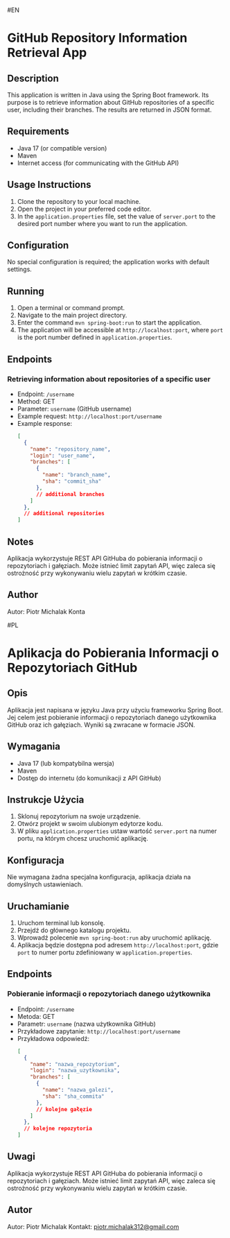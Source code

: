 #EN
# GitHub Repository Information Retrieval App

## Description

This application is written in Java using the Spring Boot framework. Its purpose is to retrieve information about GitHub repositories of a specific user, including their branches. The results are returned in JSON format.

## Requirements

- Java 17 (or compatible version)
- Maven
- Internet access (for communicating with the GitHub API)

## Usage Instructions

1. Clone the repository to your local machine.
2. Open the project in your preferred code editor.
3. In the `application.properties` file, set the value of `server.port` to the desired port number where you want to run the application.

## Configuration

No special configuration is required; the application works with default settings.

## Running

1. Open a terminal or command prompt.
2. Navigate to the main project directory.
3. Enter the command `mvn spring-boot:run` to start the application.
4. The application will be accessible at `http://localhost:port`, where `port` is the port number defined in `application.properties`.

## Endpoints

### Retrieving information about repositories of a specific user

- Endpoint: `/username`
- Method: GET
- Parameter: `username` (GitHub username)
- Example request: `http://localhost:port/username`
- Example response:
  ```json
  [
    {
      "name": "repository_name",
      "login": "user_name",
      "branches": [
        {
          "name": "branch_name",
          "sha": "commit_sha"
        },
        // additional branches
      ]
    },
    // additional repositories
  ]
## Notes
Aplikacja wykorzystuje REST API GitHuba do pobierania informacji o repozytoriach i gałęziach. Może istnieć limit zapytań API, więc zaleca się ostrożność przy wykonywaniu wielu zapytań w krótkim czasie.

## Author
Autor: Piotr Michalak
Konta

#PL
# Aplikacja do Pobierania Informacji o Repozytoriach GitHub

## Opis

Aplikacja jest napisana w języku Java przy użyciu frameworku Spring Boot. Jej celem jest pobieranie informacji o repozytoriach danego użytkownika GitHub oraz ich gałęziach. Wyniki są zwracane w formacie JSON.

## Wymagania

- Java 17 (lub kompatybilna wersja)
- Maven
- Dostęp do internetu (do komunikacji z API GitHub)

## Instrukcje Użycia

1. Sklonuj repozytorium na swoje urządzenie.
2. Otwórz projekt w swoim ulubionym edytorze kodu.
3. W pliku `application.properties` ustaw wartość `server.port` na numer portu, na którym chcesz uruchomić aplikację.

## Konfiguracja

Nie wymagana żadna specjalna konfiguracja, aplikacja działa na domyślnych ustawieniach.

## Uruchamianie

1. Uruchom terminal lub konsolę.
2. Przejdź do głównego katalogu projektu.
3. Wprowadź polecenie `mvn spring-boot:run` aby uruchomić aplikację.
4. Aplikacja będzie dostępna pod adresem `http://localhost:port`, gdzie `port` to numer portu zdefiniowany w `application.properties`.

## Endpoints

### Pobieranie informacji o repozytoriach danego użytkownika

- Endpoint: `/username`
- Metoda: GET
- Parametr: `username` (nazwa użytkownika GitHub)
- Przykładowe zapytanie: `http://localhost:port/username`
- Przykładowa odpowiedź:
  ```json
  [
    {
      "name": "nazwa_repozytorium",
      "login": "nazwa_uzytkownika",
      "branches": [
        {
          "name": "nazwa_galezi",
          "sha": "sha_commita"
        },
        // kolejne gałęzie
      ]
    },
    // kolejne repozytoria
  ]

## Uwagi
Aplikacja wykorzystuje REST API GitHuba do pobierania informacji o repozytoriach i gałęziach. Może istnieć limit zapytań API, więc zaleca się ostrożność przy wykonywaniu wielu zapytań w krótkim czasie.

## Autor
Autor: Piotr Michalak
Kontakt: piotr.michalak312@gmail.com